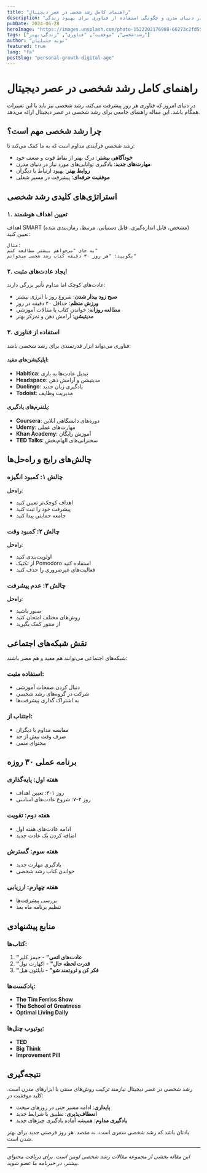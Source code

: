 ```yaml
---
title: "راهنمای کامل رشد شخصی در عصر دیجیتال"
description: "کشف روش‌های مؤثر برای رشد شخصی و حرفه‌ای در دنیای مدرن و چگونگی استفاده از فناوری برای بهبود زندگی"
pubDate: 2024-06-28
heroImage: "https://images.unsplash.com/photo-1522202176988-66273c2fd55f?w=800&h=400&fit=crop"
tags: ["رشد-شخصی", "موفقیت", "فناوری", "زندگی-بهتر"]
author: "نوید جلیلیان"
featured: true
lang: "fa"
postSlug: "personal-growth-digital-age"
---
```


# راهنمای کامل رشد شخصی در عصر دیجیتال

در دنیای امروز که فناوری هر روز پیشرفت می‌کند، رشد شخصی نیز باید با این تغییرات همگام باشد. این مقاله راهنمای جامعی برای رشد شخصی در عصر دیجیتال ارائه می‌دهد.

## چرا رشد شخصی مهم است؟

رشد شخصی فرآیندی مداوم است که به ما کمک می‌کند تا:

- **خودآگاهی بیشتر**: درک بهتر از نقاط قوت و ضعف خود
- **مهارت‌های جدید**: یادگیری توانایی‌های مورد نیاز در دنیای مدرن
- **روابط بهتر**: بهبود ارتباط با دیگران
- **موفقیت حرفه‌ای**: پیشرفت در مسیر شغلی

## استراتژی‌های کلیدی رشد شخصی

### ۱. تعیین اهداف هوشمند

اهداف SMART (مشخص، قابل اندازه‌گیری، قابل دستیابی، مرتبط، زمان‌بندی شده) تعیین کنید:

```
مثال: 
به جای "می‌خواهم بیشتر مطالعه کنم"
بگویید: "هر روز ۳۰ دقیقه کتاب رشد شخصی می‌خوانم"
```

### ۲. ایجاد عادت‌های مثبت

عادت‌های کوچک اما مداوم تأثیر بزرگی دارند:

- **صبح زود بیدار شدن**: شروع روز با انرژی بیشتر
- **ورزش منظم**: حداقل ۲۰ دقیقه در روز
- **مطالعه روزانه**: خواندن کتاب یا مقالات آموزشی
- **مدیتیشن**: آرامش ذهن و تمرکز بهتر

### ۳. استفاده از فناوری

فناوری می‌تواند ابزار قدرتمندی برای رشد شخصی باشد:

#### اپلیکیشن‌های مفید:
- **Habitica**: تبدیل عادت‌ها به بازی
- **Headspace**: مدیتیشن و آرامش ذهن
- **Duolingo**: یادگیری زبان جدید
- **Todoist**: مدیریت وظایف

#### پلتفرم‌های یادگیری:
- **Coursera**: دوره‌های دانشگاهی آنلاین
- **Udemy**: مهارت‌های عملی
- **Khan Academy**: آموزش رایگان
- **TED Talks**: سخنرانی‌های الهام‌بخش

## چالش‌های رایج و راه‌حل‌ها

### چالش ۱: کمبود انگیزه
**راه‌حل**: 
- اهداف کوچک‌تر تعیین کنید
- پیشرفت خود را ثبت کنید
- جامعه حمایتی پیدا کنید

### چالش ۲: کمبود وقت
**راه‌حل**:
- اولویت‌بندی کنید
- از تکنیک Pomodoro استفاده کنید
- فعالیت‌های غیرضروری را حذف کنید

### چالش ۳: عدم پیشرفت
**راه‌حل**:
- صبور باشید
- روش‌های مختلف امتحان کنید
- از منتور کمک بگیرید

## نقش شبکه‌های اجتماعی

شبکه‌های اجتماعی می‌توانند هم مفید و هم مضر باشند:

### استفاده مثبت:
- دنبال کردن صفحات آموزشی
- شرکت در گروه‌های رشد شخصی
- به اشتراک گذاری پیشرفت‌ها

### اجتناب از:
- مقایسه مداوم با دیگران
- صرف وقت بیش از حد
- محتوای منفی

## برنامه عملی ۳۰ روزه

### هفته اول: پایه‌گذاری
- روز ۱-۳: تعیین اهداف
- روز ۴-۷: شروع عادت‌های اساسی

### هفته دوم: تقویت
- ادامه عادت‌های هفته اول
- اضافه کردن یک عادت جدید

### هفته سوم: گسترش
- یادگیری مهارت جدید
- خواندن کتاب رشد شخصی

### هفته چهارم: ارزیابی
- بررسی پیشرفت‌ها
- تنظیم برنامه ماه بعد

## منابع پیشنهادی

### کتاب‌ها:
1. **"عادت‌های اتمی"** - جیمز کلیر
2. **"قدرت لحظه حال"** - اکهارت تول
3. **"فکر کن و ثروتمند شو"** - ناپلئون هیل

### پادکست‌ها:
- **The Tim Ferriss Show**
- **The School of Greatness**
- **Optimal Living Daily**

### یوتیوب چنل‌ها:
- **TED**
- **Big Think**
- **Improvement Pill**

## نتیجه‌گیری

رشد شخصی در عصر دیجیتال نیازمند ترکیب روش‌های سنتی با ابزارهای مدرن است. کلید موفقیت در:

- **پایداری**: ادامه مسیر حتی در روزهای سخت
- **انعطاف‌پذیری**: تطبیق با شرایط جدید
- **یادگیری مداوم**: همیشه آماده یادگیری چیزهای جدید

یادتان باشد که رشد شخصی سفری است، نه مقصد. هر روز فرصتی جدید برای بهتر شدن است.

---

*این مقاله بخشی از مجموعه مقالات رشد شخصی لومن است. برای دریافت محتوای بیشتر، در خبرنامه ما عضو شوید.*

